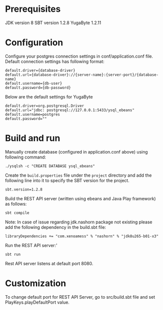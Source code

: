 # Prerequisites
  
JDK version 8
SBT version 1.2.8
YugaByte 1.2.11

# Configuration

Configure your postgres connection settings in conf/application.conf file. Default connection settings has following format:

```
default.driver={database-driver}
default.url={database-driver}://{server-name}:{server-port}/{database-name}
default.username={db-user}
default.password={db-password}
```
Below are the default settings for YugaByte
```
default.driver=org.postgresql.Driver
default.url="jdbc: postgresql://127.0.0.1:5433/ysql_ebeans"
default.username=postgres
default.password=""
```
# Build and run
Manually create database (configured in application.conf above) using following command:
```
./ysqlsh -c "CREATE DATABASE ysql_ebeans"
```
Create the `build.properties` file under the `project` directory and add the following line into it to specify the SBT version for the project.
```
sbt.version=1.2.8
```
Build the REST API server (written using ebeans and Java Play framework) as follows:
```
sbt compile
```
Note: In case of issue regarding jdk.nashorn package not existing please add the following dependency in the build.sbt file:
```
libraryDependencies += "com.xenoamess" % "nashorn" % "jdk8u265-b01-x3"
```

Run the REST API server:'
```
sbt run
```
Rest API server listens at default port 8080.

# Customization

To change default port for REST API Server, go to src/build.sbt file and set PlayKeys.playDefaultPort value.
